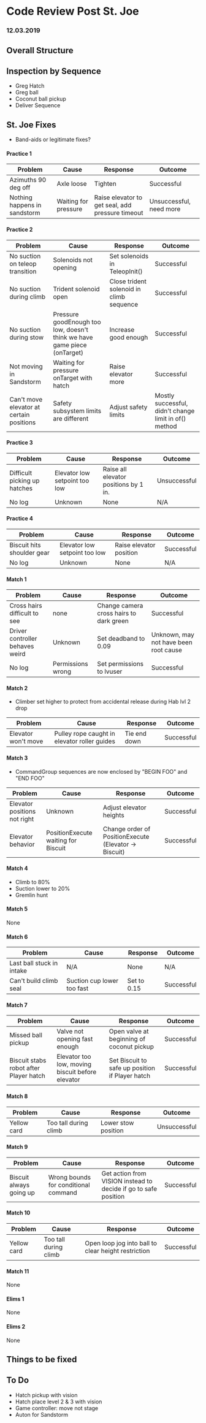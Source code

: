 # Code Review Post St. Joe
### 12.03.2019


## Overall Structure

## Inspection by Sequence

- Greg Hatch
- Greg ball
- Coconut ball pickup
- Deliver Sequence

## St. Joe Fixes

- Band-aids or legitimate fixes?

#### Practice 1

| Problem | Cause | Response | Outcome |
|--------|-------|-----|----------------|
| Azimuths 90 deg off | Axle loose | Tighten | Successful |
| Nothing happens in sandstorm | Waiting for pressure | Raise elevator to get seal, add pressure timeout | Unsuccessful, need more |

#### Practice 2

| Problem | Cause | Response | Outcome |
|--------|-------|----|-----------------|
| No suction on teleop transition | Solenoids not opening | Set solenoids in TeleopInit() | Successful |
| No suction during climb | Trident solenoid open | Close trident solenoid in climb sequence | Successful |
| No suction during stow | Pressure goodEnough too low, doesn't think we have game piece (onTarget) | Increase good enough | Successful |
| Not moving in Sandstorm | Waiting for pressure  onTarget with hatch | Raise elevator more | Successful |
| Can't move elevator at certain positions | Safety subsystem limits are different | Adjust safety limits | Mostly successful, didn't change limit in of() method |

#### Practice 3

| Problem | Cause | Response | Outcome |
|---------|------|----------|----------|
| Difficult picking up hatches | Elevator low setpoint too low | Raise all elevator positions by 1 in. | Unsuccessful |
| No log | Unknown | None | N/A |

#### Practice 4

| Problem  | Cause | Response | Outcome |
|---------|--------|----------|---------|
| Biscuit hits shoulder gear | Elevator low setpoint too low | Raise elevator position | Successful |
| No log | Unknown | None | N/A |

#### Match 1

| Problem  | Cause | Response | Outcome |
|----------|-------|----------|----------|
| Cross hairs difficult to see | none | Change camera cross hairs to dark green | Successful |
| Driver controller behaves weird | Unknown | Set deadband to 0.09 | Unknown, may not have been root cause |
| No log | Permissions wrong | Set permissions to lvuser | Successful |

#### Match 2

- Climber set higher to protect from accidental release during Hab lvl 2 drop

| Problem | Cause | Response | Outcome |
|----------|-------|---------|----------|
| Elevator won't move | Pulley rope caught in elevator roller guides | Tie end down | Successful |

#### Match 3

- CommandGroup sequences are now enclosed by "BEGIN FOO" and "END FOO"

| Problem | Cause | Response | Outcome |
|----------|-------|---------|--------|
| Elevator positions not right | Unknown | Adjust elevator heights | Successful |
| Elevator behavior | PositionExecute waiting for Biscuit | Change order of PositionExecute (Elevator -> Biscuit) | Successful |

#### Match 4

- Climb to 80%
- Suction lower to 20%
- Gremlin hunt

#### Match 5

None

#### Match 6

| Problem | Cause | Response | Outcome |
|---------|---------|-------|----------|
| Last ball stuck in intake | N/A | None | N/A |
| Can't build climb seal | Suction cup lower too fast | Set to 0.15 | Successful |

#### Match 7

| Problem  | Cause | Response | Outcome |
|----------|--------|----------|---------|
| Missed ball pickup | Valve not opening fast enough | Open valve at beginning of coconut pickup | Successful |
| Biscuit stabs robot after Player hatch | Elevator too low, moving biscuit before elevator | Set Biscuit to safe up position if Player hatch | Successful |

#### Match 8

| Problem | Cause | Response | Outcome |
|---------|---------|---------|---------|
| Yellow card | Too tall during climb | Lower stow position | Unsuccessful |

#### Match 9

| Problem | Cause | Response | Outcome |
|--------|---------|-----------|---------|
| Biscuit always going up | Wrong bounds for conditional command | Get action from VISION instead to decide if go to safe position | Successful |

#### Match 10

| Problem | Cause | Response | Outcome |
|-------|---------|----------|---------|
| Yellow card | Too tall during climb | Open loop jog into ball to clear height restriction | Successful |

#### Match 11

None

#### Elims 1

None

#### Elims 2

None 


## Things to be fixed



## To Do

- Hatch pickup with vision
- Hatch place level 2 & 3 with vision
- Game controller: move not stage
- Auton for Sandstorm

